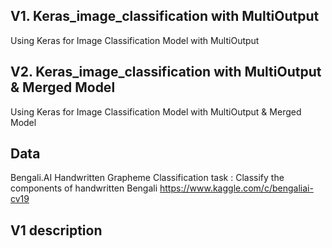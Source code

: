## V1. Keras_image_classification with MultiOutput
Using Keras for Image Classification Model with MultiOutput

## V2. Keras_image_classification with MultiOutput & Merged Model
Using Keras for Image Classification Model with MultiOutput & Merged Model

## Data
Bengali.AI Handwritten Grapheme Classification
task : Classify the components of handwritten Bengali
https://www.kaggle.com/c/bengaliai-cv19

## V1 description


